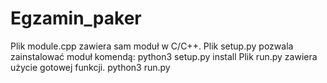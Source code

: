 # Egzamin_paker
Plik module.cpp zawiera sam moduł w C/C++.
Plik setup.py pozwala zainstalować moduł komendą:
python3 setup.py install
Plik run.py zawiera użycie gotowej funkcji.
python3 run.py

